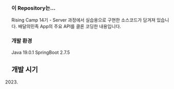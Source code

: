 ### 이 Repository는...
Rising Camp 14기 - Server 과정에서 실습용으로 구현한 소스코드가 담겨져 있습니다.
배달의민족 App의 주요 API를 클론 코딩한 내용입니다.

### 개발 환경
Java 19.0.1
SpringBoot 2.7.5

## 개발 시기
2023.
